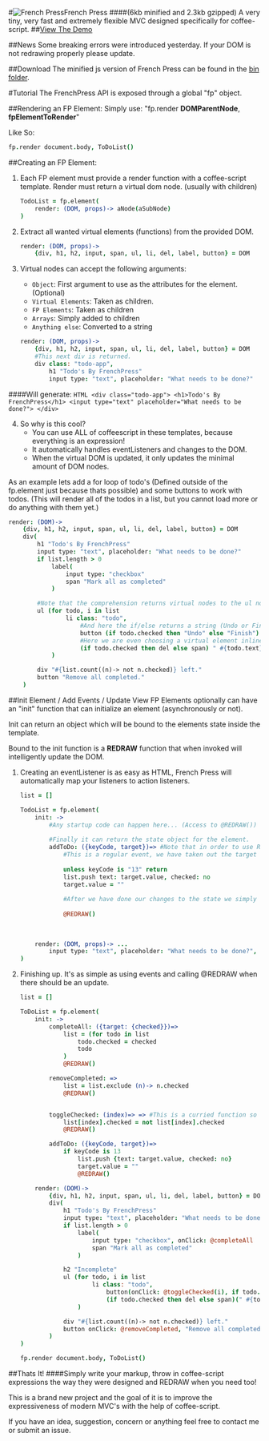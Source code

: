 #![French Press](http://dylanpiercey.com/img/fp.png)French Press 
####(6kb minified and 2.3kb gzipped)
A very tiny, very fast and extremely flexible MVC designed specifically for coffee-script.
##[View The Demo](https://github.com/DylanPiercey/FPMusic)

##News
Some breaking errors were introduced yesterday. If your DOM is not redrawing properly please update.

##Download
The minified js version of French Press can be found in the [bin folder](https://github.com/DylanPiercey/FrenchPress/blob/master/bin/frenchpress.min.js).

#Tutorial
The FrenchPress API is exposed through a global "fp" object.

##Rendering an FP Element:
Simply use: "fp.render **DOMParentNode**, **fpElementToRender**"

Like So:

```CoffeeScript
fp.render document.body, ToDoList()
```

##Creating an FP Element:

1. Each FP element must provide a render function with a coffee-script template.
Render must return a virtual dom node. (usually with children)
    ```CoffeeScript
    TodoList = fp.element(
        render: (DOM, props)-> aNode(aSubNode)
    )
    ```

2. Extract all wanted virtual elements (functions) from the provided DOM.
    ```CoffeeScript
    render: (DOM, props)->
        {div, h1, h2, input, span, ul, li, del, label, button} = DOM
    ```
        
3. Virtual nodes can accept the following arguments:
    + `Object`: First argument to use as the attributes for the element. (Optional)
    + `Virtual Elements`: Taken as children.
    + `FP Elements`: Taken as children
    + `Arrays`: Simply added to children
    + `Anything else`: Converted to a string 
    ```CoffeeScript
    render: (DOM, props)->
        {div, h1, h2, input, span, ul, li, del, label, button} = DOM
        #This next div is returned.
        div class: "todo-app",
            h1 "Todo's By FrenchPress" 
            input type: "text", placeholder: "What needs to be done?"
    ```
####Will generate:
    ```HTML
    <div class="todo-app">
        <h1>Todo's By FrenchPress</h1>
        <input type="text" placeholder="What needs to be done?">
    </div>
    ```
        
4. So why is this cool?
    + You can use ALL of coffeescript in these templates, because everything is an expression!
    + It automatically handles eventListeners and changes to the DOM.
    + When the virtual DOM is updated, it only updates the minimal amount of DOM nodes.
    
As an example lets add a for loop of todo's (Defined outside of the fp.element just because thats possible) and some buttons to work with todos. (This will render all of the todos in a list, but you cannot load more or do anything with them yet.)

```CoffeeScript
render: (DOM)->
    {div, h1, h2, input, span, ul, li, del, label, button} = DOM
    div(
        h1 "Todo's By FrenchPress"
        input type: "text", placeholder: "What needs to be done?"
        if list.length > 0
            label(
                input type: "checkbox"
                span "Mark all as completed"
            )

        #Note that the comprehension returns virtual nodes to the ul node. "When" filters work too!
        ul (for todo, i in list
                li class: "todo",
                    #And here the if/else returns a string (Undo or Finish)
                    button (if todo.checked then "Undo" else "Finish")
                    #Here we are even choosing a virtual element inline based on the status of the todo (del or span element)
                    (if todo.checked then del else span) " #{todo.text}"
            )

        div "#{list.count((n)-> not n.checked)} left."
        button "Remove all completed."
    )
```

##Init Element / Add Events / Update View
FP Elements optionally can have an "init" function that can initialize an element (asynchronously or not).

Init can return an object which will be bound to the elements state inside the template.

Bound to the init function is a **REDRAW** function that when invoked will intelligently update the DOM.

1. Creating an eventListener is as easy as HTML, French Press will automatically map your listeners to action listeners.
    ```CoffeeScript
    list = []
    
    TodoList = fp.element(
        init: ->
            #Any startup code can happen here... (Access to @REDRAW())
            
            #Finally it can return the state object for the element.
            addToDo: ({keyCode, target})=> #Note that in order to use REDRAW we must bind with fat arrow.
                #This is a regular event, we have taken out the target element to get the value, as well as the keycode.
                
                unless keyCode is "13" return
                list.push text: target.value, checked: no
                target.value = ""
                
                #After we have done our changes to the state we simply call @REDRAW() to fix the updated elements.
                
                @REDRAW()
            
        
        
        render: (DOM, props)-> ...
            input type: "text", placeholder: "What needs to be done?", *onKeyUp*: @addToDo
    )
    ```
    
2. Finishing up.
It's as simple as using events and calling @REDRAW when there should be an update.
    ```CoffeeScript
    list = []
    
    ToDoList = fp.element(
        init: ->
            completeAll: ({target: {checked}})=>
                list = (for todo in list
                    todo.checked = checked
                    todo
                )
                @REDRAW()
    
            removeCompleted: =>
                list = list.exclude (n)-> n.checked
                @REDRAW()
    
    
            toggleChecked: (index)=> => #This is a curried function so that I can pass in some state to the event listener, extremely useful.
                list[index].checked = not list[index].checked
                @REDRAW()
    
            addToDo: ({keyCode, target})=>
                if keyCode is 13
                    list.push {text: target.value, checked: no}
                    target.value = ""
                    @REDRAW()
    
        render: (DOM)->
            {div, h1, h2, input, span, ul, li, del, label, button} = DOM
            div(
                h1 "Todo's By FrenchPress"
                input type: "text", placeholder: "What needs to be done?", onKeyDown: @addToDo
                if list.length > 0
                    label(
                        input type: "checkbox", onClick: @completeAll
                        span "Mark all as completed"
                    )
    
                h2 "Incomplete"
                ul (for todo, i in list
                        li class: "todo",
                            button(onClick: @toggleChecked(i), if todo.checked then "Undo" else "Finish")
                            (if todo.checked then del else span)(" #{todo.text}")
                    )
    
                div "#{list.count((n)-> not n.checked)} left."
                button onClick: @removeCompleted, "Remove all completed."
            )
    )
    
    fp.render document.body, ToDoList()
    ```

##Thats It!
####Simply write your markup, throw in coffee-script expressions the way they were designed and REDRAW when you need too!

This is a brand new project and the goal of it is to improve the expressiveness of modern MVC's with the help of coffee-script.

If you have an idea, suggestion, concern or anything feel free to contact me or submit an issue.